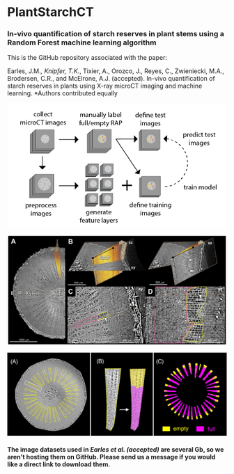 # PlantStarchCT
### In-vivo quantification of starch reserves in plant stems using a Random Forest machine learning algorithm

This is the GitHub repository associated with the paper:

Earles, J.M.*, Knipfer, T.K.*, Tixier, A., Orozco, J., Reyes, C., Zwieniecki, M.A., Brodersen, C.R., and McElrone, A.J. (accepted). In-vivo quantification of starch reserves in plants using X-ray microCT imaging and machine learning. *Authors contributed equally

![Alt text](imgs/Fig_4.png?raw=true "Fig. 4")

![Alt text](imgs/Fig_1.jpg?raw=true "Fig. 1")

![Alt text](imgs/Fig_3.jpg?raw=true "Fig. 3")

#### The image datasets used in *Earles et al. (accepted)* are several Gb, so we aren't hosting them on GitHub. Please send us a message if you would like a direct link to download them.
